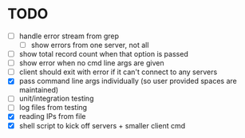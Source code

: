 # TODO
* [ ] handle error stream from grep
    * [ ] show errors from one server, not all
* [ ] show total record count when that option is passed
* [ ] show error when no cmd line args are given
* [ ] client should exit with error if it can't connect to any servers
* [x] pass command line args individually (so user provided spaces are maintained)
* [ ] unit/integration testing
* [ ] log files from testing
* [x] reading IPs from file
* [x] shell script to kick off servers + smaller client cmd
